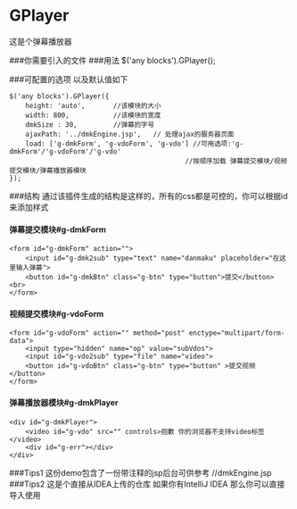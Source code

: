 # GPlayer
这是个弹幕播放器


###你需要引入的文件
	<script src="core/jquery.js"></script>
	<script src="core/jquery.GPlayer.js"></script>
###用法
	$('any blocks').GPlayer();

###可配置的选项
以及默认值如下

	$('any blocks').GPlayer({
		height: 'auto',	      //该模块的大小 
		width: 800,			  //该模块的宽度		
		dmkSize : 30,		  //弹幕的字号
		ajaxPath: '../dmkEngine.jsp',	// 处理ajax的服务器页面
		load: ['g-dmkForm', 'g-vdoForm', 'g-vdo'] //可用选项:'g-dmkForm'/'g-vdoForm'/'g-vdo' 
												//按顺序加载 弹幕提交模块/视频提交模块/弹幕播放器模块
	});

###结构
通过该插件生成的结构是这样的，所有的css都是可控的，你可以根据id来添加样式

#### 弹幕提交模块#g-dmkForm
	<form id="g-dmkForm" action="">	
		<input id="g-dmk2sub" type="text" name="danmaku" placeholder="在这里输入弹幕">
		<button id="g-dmkBtn" class="g-btn" type="button">提交</button> <br>
	</form>												
#### 视频提交模块#g-vdoForm
	<form id="g-vdoForm" action="" method="post" enctype="multipart/form-data"> 
		<input type="hidden" name="op" value="subVdos">
		<input id="g-vdo2sub" type="file" name="video">
		<button id="g-vdoBtn" class="g-btn" type="button" >提交视频</button>
	</form>
#### 弹幕播放器模块#g-dmkPlayer
	<div id="g-dmkPlayer">								
		<video id="g-vdo" src="" controls>抱歉 你的浏览器不支持video标签</video>
		<div id="g-err"></div>
	</div>
	

###Tips1
	这份demo包含了一份带注释的jsp后台可供参考 //dmkEngine.jsp
###Tips2
	这是个直接从IDEA上传的仓库 如果你有IntelliJ IDEA 那么你可以直接导入使用

